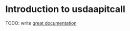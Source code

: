 # Introduction to usdaapitcall

TODO: write [great documentation](http://jacobian.org/writing/what-to-write/)
